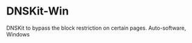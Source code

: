 DNSKit-Win
==========

DNSKit to bypass the block restriction on certain pages. Auto-software, Windows
